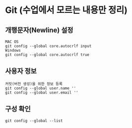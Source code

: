 # Git (수업에서 모르는 내용만 정리)

## 개행문자(Newline) 설정
```
MAC OS
git config --global core.autocrlf input
Windows
git config --global core.autocrlf true
```

## 사용자 정보
```
커밋(버전 생성)을 위한 정보 등록
git config --global user.name ''
git config --global user.email ''
```

## 구성 확인
```
git config --global --list
```

